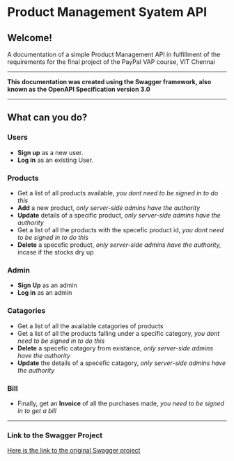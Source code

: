 # Product Management Syatem API
## Welcome!
A documentation of a simple Product Management API in fulfillment of the requirements for the final project of the PayPal VAP course, VIT Chennai
___

**This documentation was created using the Swagger framework, also known as the OpenAPI Specification version 3.0**
___

## **What can you do?**
### Users
* **Sign up** as a new user.
* **Log in** as an existing User.

### Products
* Get a list of all products available, *you dont need to be signed in to do this*
* **Add** a new product, *only server-side admins have the authority*
* **Update** details of a specific product, *only server-side admins have the authority*
* Get a list of all the products with the specefic product id, *you dont need to be signed in to do this*
* **Delete** a specefic product, *only server-side admins have the authority,* incase if the stocks dry up

### Admin
* **Sign Up** as an admin
* **Log in** as an admin

### Catagories
* Get a list of all the available catagories of products
* Get a list of all the products falling under a specific category, *you dont need to be signed in to do this*
* **Delete** a specefic catagory from existance, *only server-side admins have the authority*
* **Update** the details of a specefic catagory, *only server-side admins have the authority*

### Bill
* Finally, get an **Invoice** of all the purchases made, *you need to be signed in to get a bill*
___

### Link to the Swagger Project
[Here is the link to the original Swagger project](https://app.swaggerhub.com/apis/akshat9000/Product_Management_System/1.0.0)
